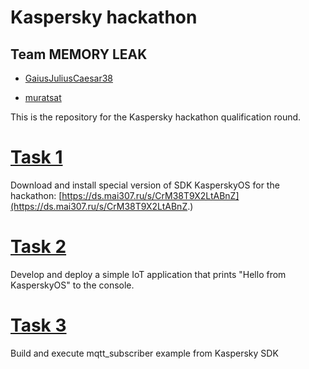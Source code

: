 # Kaspersky hackathon 

## Team MEMORY LEAK

- [GaiusJuliusCaesar38](https://github.com/GaiusJuliusCaesar38)

- [muratsat](https://github.com/muratsat)

This is the repository for the Kaspersky hackathon qualification round.

# [Task 1](./task1/readme.md)

Download and install special version of SDK KasperskyOS for the hackathon: [https://ds.mai307.ru/s/CrM38T9X2LtABnZ](https://ds.mai307.ru/s/CrM38T9X2LtABnZ.)

# [Task 2](./task2/readme.md)

Develop and deploy a simple IoT application that prints "Hello from KasperskyOS" to the console.


# [Task 3](./task3/readme.md)

Build and execute mqtt_subscriber example from Kaspersky SDK